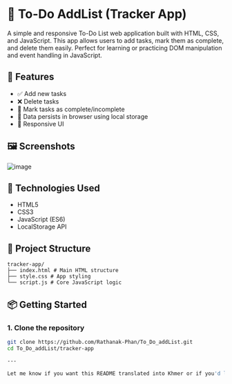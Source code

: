 # 📝 To-Do AddList (Tracker App)

A simple and responsive To-Do List web application built with HTML, CSS, and JavaScript. This app allows users to add tasks, mark them as complete, and delete them easily. Perfect for learning or practicing DOM manipulation and event handling in JavaScript.

## 🚀 Features

- ✅ Add new tasks
- ❌ Delete tasks
- 📌 Mark tasks as complete/incomplete
- 💾 Data persists in browser using local storage
- 📱 Responsive UI

## 🖼️ Screenshots

![image](https://github.com/user-attachments/assets/6a8edffb-512a-4dcb-8823-4aebf9033be4)


## 🔧 Technologies Used

- HTML5
- CSS3
- JavaScript (ES6)
- LocalStorage API

## 📂 Project Structure

```
tracker-app/
├── index.html # Main HTML structure
├── style.css # App styling
└── script.js # Core JavaScript logic
```


## 📦 Getting Started

### 1. Clone the repository

```bash
git clone https://github.com/Rathanak-Phan/To_Do_addList.git
cd To_Do_addList/tracker-app

---

Let me know if you want this README translated into Khmer or if you'd like to add extra features like dark mode or due dates.
